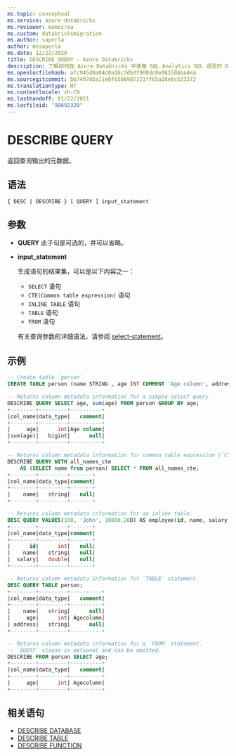 ```yaml
---
ms.topic: conceptual
ms.service: azure-databricks
ms.reviewer: mamccrea
ms.custom: databricksmigration
ms.author: saperla
author: mssaperla
ms.date: 12/22/2020
title: DESCRIBE QUERY - Azure Databricks
description: 了解如何在 Azure Databricks 中使用 SQL Analytics SQL 语言的 DESCRIBE QUERY 语法。
ms.openlocfilehash: afc945d8a04c0a16c7dbdf900dc0e861586ba4ea
ms.sourcegitcommit: bb7497d5a11e8fb506907221ff65a18e6c523372
ms.translationtype: HT
ms.contentlocale: zh-CN
ms.lasthandoff: 01/22/2021
ms.locfileid: "98692320"
---
```

# <a name="describe-query"></a>DESCRIBE QUERY

返回查询输出的元数据。

## <a name="syntax"></a>语法

```
{ DESC | DESCRIBE } [ QUERY ] input_statement
```

## <a name="parameters"></a>参数

* **QUERY** 此子句是可选的，并可以省略。
* **input_statement**

  生成语句的结果集，可以是以下内容之一：

  * ``SELECT`` 语句
  * ``CTE(Common table expression)`` 语句
  * ``INLINE TABLE`` 语句
  * ``TABLE`` 语句
  * ``FROM`` 语句

  有关查询参数的详细语法，请参阅 [select-statement](sql-ref-syntax-qry-select.md)。

## <a name="examples"></a>示例

```sql
-- Create table `person`
CREATE TABLE person (name STRING , age INT COMMENT 'Age column', address STRING);

-- Returns column metadata information for a simple select query
DESCRIBE QUERY SELECT age, sum(age) FROM person GROUP BY age;
+--------+---------+----------+
|col_name|data_type|   comment|
+--------+---------+----------+
|     age|      int|Age column|
|sum(age)|   bigint|      null|
+--------+---------+----------+

-- Returns column metadata information for common table expression (`CTE`).
DESCRIBE QUERY WITH all_names_cte
    AS (SELECT name from person) SELECT * FROM all_names_cte;
+--------+---------+-------+
|col_name|data_type|comment|
+--------+---------+-------+
|    name|   string|   null|
+--------+---------+-------+

-- Returns column metadata information for an inline table.
DESC QUERY VALUES(100, 'John', 10000.20D) AS employee(id, name, salary);
+--------+---------+-------+
|col_name|data_type|comment|
+--------+---------+-------+
|      id|      int|   null|
|    name|   string|   null|
|  salary|   double|   null|
+--------+---------+-------+

-- Returns column metadata information for `TABLE` statement.
DESC QUERY TABLE person;
+--------+---------+----------+
|col_name|data_type|   comment|
+--------+---------+----------+
|    name|   string|      null|
|     age|      int| Agecolumn|
| address|   string|      null|
+--------+---------+----------+

-- Returns column metadata information for a `FROM` statement.
-- `QUERY` clause is optional and can be omitted.
DESCRIBE FROM person SELECT age;
+--------+---------+----------+
|col_name|data_type|   comment|
+--------+---------+----------+
|     age|      int| Agecolumn|
+--------+---------+----------+
```

## <a name="related-statements"></a>相关语句

* [DESCRIBE DATABASE](sql-ref-syntax-aux-describe-database.md)
* [DESCRIBE TABLE](sql-ref-syntax-aux-describe-table.md)
* [DESCRIBE FUNCTION](sql-ref-syntax-aux-describe-function.md)